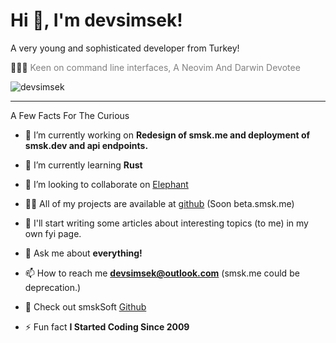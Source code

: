 # Hi 👋, I'm devsimsek!

A very young and sophisticated developer from Turkey!</h2>

👨🏻‍💻 <span style="color: gray; ">Keen on command line interfaces, A Neovim And Darwin Devotee</span></h3>

<img src="https://komarev.com/ghpvc/?username=devsimsek&label=Profile%20views&color=0e75b6&style=flat" alt="devsimsek" />

___

A Few Facts For The Curious

* 🔭 I’m currently working on **Redesign of smsk.me and deployment of smsk.dev and api endpoints.**

* 🌱 I’m currently learning **Rust**

* 👯 I’m looking to collaborate on [Elephant](https://github.com/devsimsek/Elephant)

* 👨‍💻 All of my projects are available at [github](https://github.com/devsimsek) (Soon beta.smsk.me)

* 📝 I'll start writing some articles about interesting topics (to me) in my own fyi page.

* 💬 Ask me about **everything!**

* 📫 How to reach me **devsimsek@outlook.com** (smsk.me could be deprecation.)

* 📄 Check out smskSoft [Github](https://github.com/smskSoft)

* ⚡ Fun fact **I Started Coding Since 2009**
